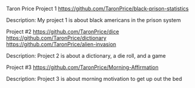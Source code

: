Taron Price
Project 1
https://github.com/TaronPrice/black-prison-statistics

Description: My project 1 is about black americans in the prison system


Project #2
https://github.com/TaronPrice/dice
https://github.com/TaronPrice/dictionary
https://github.com/TaronPrice/alien-invasion


Description: Project 2 is about a dictionary, a die roll, and a game 

Project #3
https://github.com/TaronPrice/Morning-Affirmation

Description: Project 3 is about morning motivation to get up out the bed
